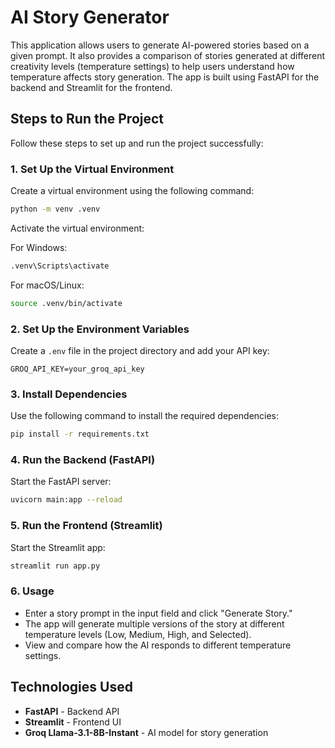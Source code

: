 # AI Story Generator

This application allows users to generate AI-powered stories based on a given prompt. It also provides a comparison of stories generated at different creativity levels (temperature settings) to help users understand how temperature affects story generation. The app is built using FastAPI for the backend and Streamlit for the frontend.

## Steps to Run the Project

Follow these steps to set up and run the project successfully:

### 1. Set Up the Virtual Environment

Create a virtual environment using the following command:
```bash
python -m venv .venv
```
Activate the virtual environment:

For Windows:
```bash
.venv\Scripts\activate
```
For macOS/Linux:
```bash
source .venv/bin/activate
```

### 2. Set Up the Environment Variables

Create a `.env` file in the project directory and add your API key:
```plaintext
GROQ_API_KEY=your_groq_api_key
```

### 3. Install Dependencies

Use the following command to install the required dependencies:
```bash
pip install -r requirements.txt
```

### 4. Run the Backend (FastAPI)

Start the FastAPI server:
```bash
uvicorn main:app --reload
```

### 5. Run the Frontend (Streamlit)

Start the Streamlit app:
```bash
streamlit run app.py
```

### 6. Usage

- Enter a story prompt in the input field and click "Generate Story."
- The app will generate multiple versions of the story at different temperature levels (Low, Medium, High, and Selected).
- View and compare how the AI responds to different temperature settings.

## Technologies Used

- **FastAPI** - Backend API
- **Streamlit** - Frontend UI
- **Groq Llama-3.1-8B-Instant** - AI model for story generation

